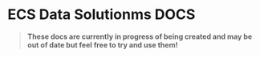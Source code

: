 # ECS Data Solutionms DOCS

> **These docs are currently in progress of being created and may be out of date but feel free to try and use them!**